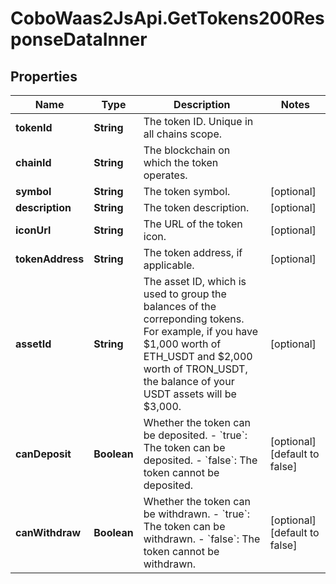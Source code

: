 # CoboWaas2JsApi.GetTokens200ResponseDataInner

## Properties

Name | Type | Description | Notes
------------ | ------------- | ------------- | -------------
**tokenId** | **String** | The token ID. Unique in all chains scope. | 
**chainId** | **String** | The blockchain on which the token operates. | 
**symbol** | **String** | The token symbol. | [optional] 
**description** | **String** | The token description. | [optional] 
**iconUrl** | **String** | The URL of the token icon. | [optional] 
**tokenAddress** | **String** | The token address, if applicable. | [optional] 
**assetId** | **String** | The asset ID, which is used to group the balances of the correponding tokens. For example, if you have $1,000 worth of ETH_USDT and $2,000 worth of TRON_USDT, the balance of your USDT assets will be $3,000. | [optional] 
**canDeposit** | **Boolean** | Whether the token can be deposited.  - &#x60;true&#x60;: The token can be deposited.  - &#x60;false&#x60;: The token cannot be deposited.  | [optional] [default to false]
**canWithdraw** | **Boolean** | Whether the token can be withdrawn.  - &#x60;true&#x60;: The token can be withdrawn.  - &#x60;false&#x60;: The token cannot be withdrawn.  | [optional] [default to false]


